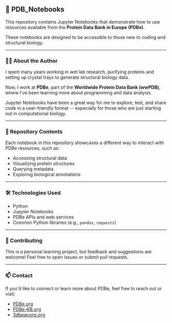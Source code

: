 ## 📘 PDB_Notebooks

This repository contains Jupyter Notebooks that demonstrate how to use resources available from the **Protein Data Bank in Europe (PDBe)**. 

These notebooks are designed to be accessible to those new to coding and structural biology.

---

### 👩‍🔬 About the Author

I spent many years working in wet lab research, purifying proteins and setting up crystal trays to generate structural biology data. 

Now, I work at **PDBe**, part of the **Worldwide Protein Data Bank (wwPDB)**, where I’ve been learning more about programming and data analysis.

Jupyter Notebooks have been a great way for me to explore, test, and share code in a user-friendly format -- especially for those who are just starting out in computational biology.

---

### 📂 Repository Contents

Each notebook in this repository showcases a different way to interact with PDBe resources, such as:

- Accessing structural data
- Visualizing protein structures
- Querying metadata
- Exploring biological annotations

---

### 🛠️ Technologies Used

- Python
- Jupyter Notebooks
- PDBe APIs and web services
- Common Python libraries (e.g., `pandas`, `requests`)

---


### 🤝 Contributing

This is a personal learning project, but feedback and suggestions are welcome! Feel free to open issues or submit pull requests.

---

### 📫 Contact

If you'd like to connect or learn more about PDBe, feel free to reach out or visit:

- [PDBe.org](PDBe.org)
- [PDBe-KB.org](PDBe-KB.org)
- [3dbeacons.org](3dbeacons.org)

